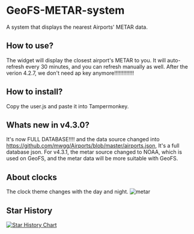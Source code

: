 # GeoFS-METAR-system
A system that displays the nearest Airports' METAR data.
## How to use?
The widget will display the closest airport's METAR to you. It will auto-refresh every 30 minutes, and you can refresh manually as well.
After the verion 4.2.7, we don't need ap key anymore!!!!!!!!!!!!!
## How to install?
Copy the user.js and paste it into Tampermonkey.
## Whats new in v4.3.0?
It's now FULL DATABASE!!!! and the data source changed into https://github.com/mwgg/Airports/blob/master/airports.json, It's a full database json.
For v4.3.1, the metar source changed to NOAA, which is used on GeoFS, and the metar data will be more suitable with GeoFS.
## About clocks
The clock theme changes with the day and night.
![metar](https://github.com/user-attachments/assets/e3e44bb0-b2c1-4505-a762-5abbb5bbb4d2)
## Star History

[![Star History Chart](https://api.star-history.com/svg?repos=seabus0316/GeoFS-METAR-system&type=date&legend=top-left)](https://www.star-history.com/#seabus0316/GeoFS-METAR-system&type=date&legend=top-left)
